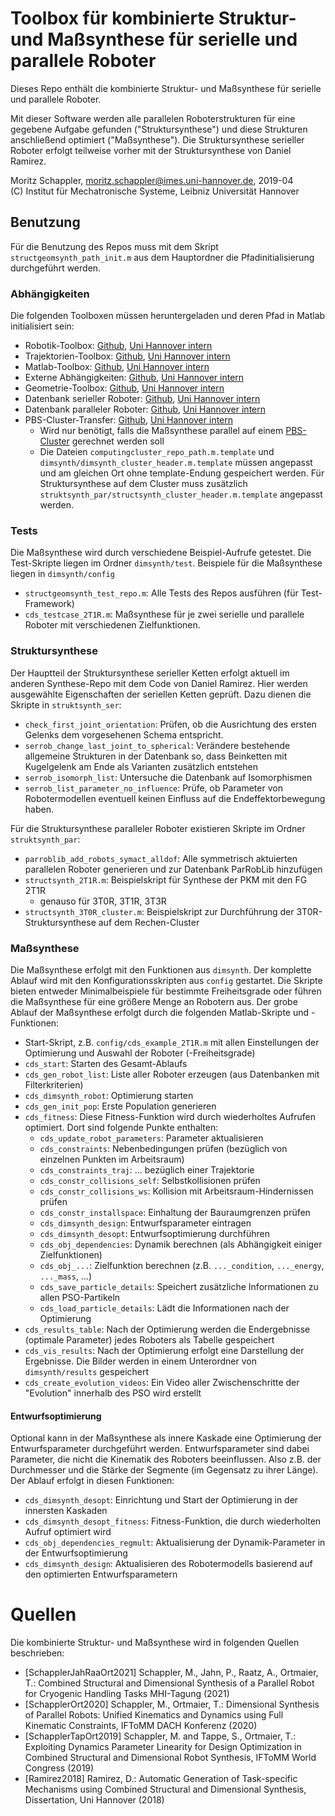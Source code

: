 # Toolbox für kombinierte Struktur- und Maßsynthese für serielle und parallele Roboter

Dieses Repo enthält die kombinierte Struktur- und Maßsynthese für serielle und parallele Roboter.

Mit dieser Software werden alle parallelen Roboterstrukturen für eine gegebene Aufgabe gefunden ("Struktursynthese") und diese Strukturen anschließend optimiert ("Maßsynthese"). Die Struktursynthese serieller Roboter erfolgt teilweise vorher mit der Struktursynthese von Daniel Ramirez.

Moritz Schappler, moritz.schappler@imes.uni-hannover.de, 2019-04  
(C) Institut für Mechatronische Systeme, Leibniz Universität Hannover

## Benutzung

Für die Benutzung des Repos muss mit dem Skript `structgeomsynth_path_init.m` aus dem Hauptordner die Pfadinitialisierung durchgeführt werden.

### Abhängigkeiten

Die folgenden Toolboxen müssen heruntergeladen und deren Pfad in Matlab initialisiert sein:

* Robotik-Toolbox: [Github](https://github.com/SchapplM/robotics-toolbox), [Uni Hannover intern](https://gitlab.projekt.uni-hannover.de/imes-gruppe-robotik/matlab-robotik-toolbox) 
* Trajektorien-Toolbox: [Github](https://github.com/SchapplM/robotics-dep-traj), [Uni Hannover intern](https://gitlab.projekt.uni-hannover.de/imes-material/trajektorien-toolbox)
* Matlab-Toolbox: [Github](https://github.com/SchapplM/matlab_toolbox), [Uni Hannover intern](https://gitlab.projekt.uni-hannover.de/imes-material/matlab-toolbox)
* Externe Abhängigkeiten: [Github](https://github.com/SchapplM/robotics-dep-ext), [Uni Hannover intern](https://gitlab.projekt.uni-hannover.de/imes-material/matlab-ext)
* Geometrie-Toolbox: [Github](https://github.com/SchapplM/robotics-dep-geometry), [Uni Hannover intern](https://gitlab.projekt.uni-hannover.de/imes-material/geometrie-toolbox)
* Datenbank serieller Roboter: [Github](https://github.com/SchapplM/robsynth-serroblib), [Uni Hannover intern](https://gitlab.projekt.uni-hannover.de/imes-gruppe-robotik/serrob_mdlbib)
* Datenbank paralleler Roboter:  [Github](https://github.com/SchapplM/robsynth-parroblib), [Uni Hannover intern](https://gitlab.projekt.uni-hannover.de/imes-gruppe-robotik/parrob_mdlbib)
* PBS-Cluster-Transfer: [Github](https://github.com/SchapplM/matlab_pbs_transfer), [Uni Hannover intern](https://gitlab.projekt.uni-hannover.de/imes-material/matlab-luis-cluster)
  * Wird nur benötigt, falls die Maßsynthese parallel auf einem [PBS-Cluster](https://www.luis.uni-hannover.de/de/services/computing/scientific-computing/) gerechnet werden soll
  * Die Dateien `computingcluster_repo_path.m.template` und `dimsynth/dimsynth_cluster_header.m.template` müssen angepasst und am gleichen Ort ohne template-Endung gespeichert werden. Für Struktursynthese auf dem Cluster muss zusätzlich `struktsynth_par/structsynth_cluster_header.m.template` angepasst werden.

### Tests

Die Maßsynthese wird durch verschiedene Beispiel-Aufrufe getestet. Die Test-Skripte liegen im Ordner `dimsynth/test`. Beispiele für die Maßsynthese liegen in `dimsynth/config`

* `structgeomsynth_test_repo.m`: Alle Tests des Repos ausführen (für Test-Framework)
* `cds_testcase_2T1R.m`: Maßsynthese für je zwei serielle und parallele Roboter mit verschiedenen Zielfunktionen.


### Struktursynthese

Der Hauptteil der Struktursynthese serieller Ketten erfolgt aktuell im anderen Synthese-Repo mit dem Code von Daniel Ramirez. Hier werden ausgewählte Eigenschaften der seriellen Ketten geprüft. Dazu dienen die Skripte in `struktsynth_ser`:

* `check_first_joint_orientation`: Prüfen, ob die Ausrichtung des ersten Gelenks dem vorgesehenen Schema entspricht.
* `serrob_change_last_joint_to_spherical`: Verändere bestehende allgemeine Strukturen in der Datenbank so, dass Beinketten mit Kugelgelenk am Ende als Varianten zusätzlich entstehen
* `serrob_isomorph_list`: Untersuche die Datenbank auf Isomorphismen
* `serrob_list_parameter_no_influence`: Prüfe, ob Parameter von Robotermodellen eventuell keinen Einfluss auf die Endeffektorbewegung haben.

Für die Struktursynthese paralleler Roboter existieren Skripte im Ordner `struktsynth_par`:

* `parroblib_add_robots_symact_alldof`: Alle symmetrisch aktuierten parallelen Roboter generieren und zur Datenbank ParRobLib hinzufügen
* `structsynth_2T1R.m`: Beispielskript für Synthese der PKM mit den FG 2T1R
  * genauso für 3T0R, 3T1R, 3T3R
* `structsynth_3T0R_cluster.m`: Beispielskript zur Durchführung der 3T0R-Struktursynthese auf dem Rechen-Cluster

### Maßsynthese

Die Maßsynthese erfolgt mit den Funktionen aus `dimsynth`. Der komplette Ablauf wird mit den Konfigurationsskripten aus `config` gestartet. Die Skripte bieten entweder Minimalbeispiele für bestimmte Freiheitsgrade oder führen die Maßsynthese für eine größere Menge an Robotern aus.
Der grobe Ablauf der Maßsynthese erfolgt durch die folgenden Matlab-Skripte und -Funktionen:

 * Start-Skript, z.B. `config/cds_example_2T1R.m` mit allen Einstellungen der Optimierung und Auswahl der Roboter (-Freiheitsgrade)
 * `cds_start`: Starten des Gesamt-Ablaufs
 * `cds_gen_robot_list`: Liste aller Roboter erzeugen (aus Datenbanken mit Filterkriterien)
 * `cds_dimsynth_robot`: Optimierung starten
 * `cds_gen_init_pop`: Erste Population generieren
 * `cds_fitness`: Diese Fitness-Funktion wird durch wiederholtes Aufrufen optimiert. Dort sind folgende Punkte enthalten:
   * `cds_update_robot_parameters`: Parameter aktualisieren
   * `cds_constraints`: Nebenbedingungen prüfen (bezüglich von einzelnen Punkten im Arbeitsraum)
   * `cds_constraints_traj`: ... bezüglich einer Trajektorie
   * `cds_constr_collisions_self`: Selbstkollisionen prüfen
   * `cds_constr_collisions_ws`: Kollision mit Arbeitsraum-Hindernissen prüfen
   * `cds_constr_installspace`: Einhaltung der Bauraumgrenzen prüfen
   * `cds_dimsynth_design`: Entwurfsparameter eintragen
   * `cds_dimsynth_desopt`: Entwurfsoptimierung durchführen
   * `cds_obj_dependencies`: Dynamik berechnen (als Abhängigkeit einiger Zielfunktionen)
   * `cds_obj_...`: Zielfunktion berechnen (z.B. `..._condition`, `..._energy`, `..._mass`, ...)
   * `cds_save_particle_details`: Speichert zusätzliche Informationen zu allen PSO-Partikeln
   * `cds_load_particle_details`: Lädt die Informationen nach der Optimierung
 * `cds_results_table`: Nach der Optimierung werden die Endergebnisse (optimale Parameter) jedes Roboters als Tabelle gespeichert
 * `cds_vis_results`: Nach der Optimierung erfolgt eine Darstellung der Ergebnisse. Die Bilder werden in einem Unterordner von `dimsynth/results` gespeichert
 * `cds_create_evolution_videos`: Ein Video aller Zwischenschritte der "Evolution" innerhalb des PSO wird erstellt
 
#### Entwurfsoptimierung

Optional kann in der Maßsynthese als innere Kaskade eine Optimierung der Entwurfsparameter durchgeführt werden.
Entwurfsparameter sind dabei Parameter, die nicht die Kinematik des Roboters beeinflussen. Also z.B. der Durchmesser und die Stärke der Segmente (im Gegensatz zu ihrer Länge).
Der Ablauf erfolgt in diesen Funktionen:

   * `cds_dimsynth_desopt`: Einrichtung und Start der Optimierung in der innersten Kaskaden
   * `cds_dimsynth_desopt_fitness`: Fitness-Funktion, die durch wiederholten Aufruf optimiert wird
   * `cds_obj_dependencies_regmult`: Aktualisierung der Dynamik-Parameter in der Entwurfsoptimierung
   * `cds_dimsynth_design`: Aktualisieren des Robotermodells basierend auf den optimierten Entwurfsparametern

# Quellen

Die kombinierte Struktur- und Maßsynthese wird in folgenden Quellen beschrieben:

* [SchapplerJahRaaOrt2021] Schappler, M., Jahn, P., Raatz, A., Ortmaier, T.: Combined Structural and Dimensional Synthesis of a Parallel Robot for Cryogenic Handling Tasks MHI-Tagung (2021)
* [SchapplerOrt2020] Schappler, M., Ortmaier, T.: Dimensional Synthesis of Parallel Robots: Unified Kinematics and Dynamics using Full Kinematic Constraints, IFToMM DACH Konferenz (2020)
* [SchapplerTapOrt2019] Schappler, M. and Tappe, S., Ortmaier, T.: Exploiting Dynamics Parameter Linearity for Design Optimization in Combined Structural and Dimensional Robot Synthesis, IFToMM World Congress (2019)
* [Ramirez2018] Ramirez, D.: Automatic Generation of Task-specific Mechanisms using Combined Structural and Dimensional Synthesis, Dissertation, Uni Hannover (2018)
